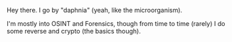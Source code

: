 Hey there. I go by "daphnia" (yeah, like the microorganism).

I'm mostly into OSINT and Forensics, though from time to time (rarely) I do some reverse and crypto (the basics though).

